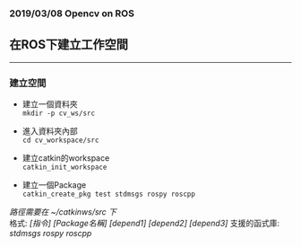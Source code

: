 ### 2019/03/08 Opencv on ROS

## 在ROS下建立工作空間
***

### 建立空間
* 建立一個資料夾  
`mkdir -p cv_ws/src`

* 進入資料夾內部  
`cd cv_workspace/src`

* 建立catkin的workspace  
`catkin_init_workspace`

* 建立一個Package  
`catkin_create_pkg test stdmsgs rospy roscpp`


_路徑需要在 ~/catkinws/src 下_  
格式: _[指令] [Package名稱] [depend1] [depend2] [depend3]_
支援的函式庫: _stdmsgs rospy roscpp_



